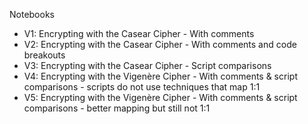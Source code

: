 Notebooks

* V1: Encrypting with the Casear Cipher - With comments
* V2: Encrypting with the Casear Cipher - With comments and code breakouts
* V3: Encrypting with the Casear Cipher - Script comparisons
* V4: Encrypting with the Vigenère Cipher - With comments & script comparisons - scripts do not use techniques that map 1:1
* V5: Encrypting with the Vigenère Cipher - With comments & script comparisons - better mapping but still not 1:1
